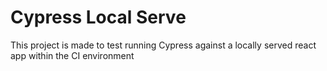 # Cypress Local Serve

This project is made to test running Cypress against a locally served react app within the CI environment
